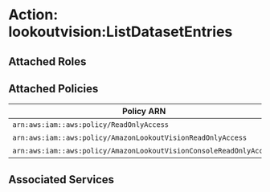 # Action: lookoutvision:ListDatasetEntries

## Attached Roles

## Attached Policies

| Policy ARN | Policy Name |
|------------|-------------|
| `arn:aws:iam::aws:policy/ReadOnlyAccess` | [ReadOnlyAccess](../policies.md#readonlyaccess) |
| `arn:aws:iam::aws:policy/AmazonLookoutVisionReadOnlyAccess` | [AmazonLookoutVisionReadOnlyAccess](../policies.md#amazonlookoutvisionreadonlyaccess) |
| `arn:aws:iam::aws:policy/AmazonLookoutVisionConsoleReadOnlyAccess` | [AmazonLookoutVisionConsoleReadOnlyAccess](../policies.md#amazonlookoutvisionconsolereadonlyaccess) |

## Associated Services

